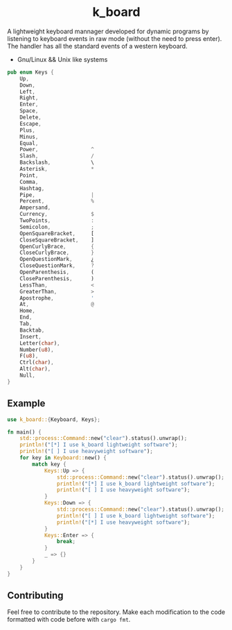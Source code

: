 <div align="center">

# k_board

</div>

A lightweight keyboard mannager developed for dynamic programs by listening to keyboard events in raw mode (without the need to press enter). The handler has all the standard events of a western keyboard.

- Gnu/Linux && Unix like systems

```rust
pub enum Keys {
    Up,
    Down,
    Left,
    Right,
    Enter,
    Space,
    Delete,
    Escape,
    Plus,
    Minus,
    Equal,
    Power,                 ^
    Slash,                 /
    Backslash,             \
    Asterisk,              *
    Point,
    Comma,
    Hashtag,
    Pipe,                  |
    Percent,               %
    Ampersand,
    Currency,              $
    TwoPoints,             :
    Semicolon,             ;
    OpenSquareBracket,     [
    CloseSquareBracket,    ]
    OpenCurlyBrace,        {
    CloseCurlyBrace,       }
    OpenQuestionMark,      ¿
    CloseQuestionMark,     ?
    OpenParenthesis,       (
    CloseParenthesis,      )
    LessThan,              <
    GreaterThan,           >
    Apostrophe,            ' 
    At,                    @
    Home,
    End,
    Tab,
    Backtab,
    Insert,
    Letter(char),
    Number(u8),
    F(u8),
    Ctrl(char),
    Alt(char),
    Null,
}
```

## Example

```rust
use k_board::{Keyboard, Keys};

fn main() {
    std::process::Command::new("clear").status().unwrap();
    println!("[*] I use k_board lightweight software");
    println!("[ ] I use heavyweight software");
    for key in Keyboard::new() {
        match key {
            Keys::Up => {
                std::process::Command::new("clear").status().unwrap();
                println!("[*] I use k_board lightweight software");
                println!("[ ] I use heavyweight software");
            }
            Keys::Down => {
                std::process::Command::new("clear").status().unwrap();
                println!("[ ] I use k_board lightweight software");
                println!("[*] I use heavyweight software");
            }
            Keys::Enter => {
                break;
            }
            _ => {}
        }
    }
}
```

## Contributing 

Feel free to contribute to the repository. Make each modification to the code formatted with code before with `cargo fmt`.
